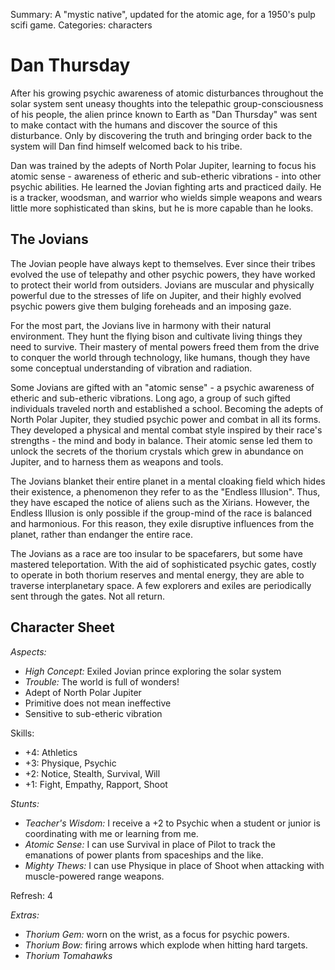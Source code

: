 Summary: A "mystic native", updated for the atomic age, for a 1950's pulp scifi game.
Categories: characters

# Dan Thursday

After his growing psychic awareness of atomic disturbances throughout the solar system sent uneasy thoughts into the telepathic group-consciousness of his people, the alien prince known to Earth as "Dan Thursday" was sent to make contact with the humans and discover the source of this disturbance. Only by discovering the truth and bringing order back to the system will Dan find himself welcomed back to his tribe. 

Dan was trained by the adepts of North Polar Jupiter, learning to focus his atomic sense - awareness of etheric and sub-etheric vibrations - into other psychic abilities. He learned the Jovian fighting arts and practiced daily. He is a tracker, woodsman, and warrior who wields simple weapons and wears little more sophisticated than skins, but he is more capable than he looks. 

The Jovians
-----------

The Jovian people have always kept to themselves. Ever since their tribes evolved the use of telepathy and other psychic powers, they have worked to protect their world from outsiders. Jovians are muscular and physically powerful due to the stresses of life on Jupiter, and their highly evolved psychic powers give them bulging foreheads and an imposing gaze. 

For the most part, the Jovians live in harmony with their natural environment. They hunt the flying bison and cultivate living things they need to survive. Their mastery of mental powers freed them from the drive to conquer the world through technology, like humans, though they have some conceptual understanding of vibration and radiation. 

Some Jovians are gifted with an "atomic sense" - a psychic awareness of etheric and sub-etheric vibrations. Long ago, a group of such gifted individuals traveled north and established a school. Becoming the adepts of North Polar Jupiter, they studied psychic power and combat in all its forms. They developed a physical and mental combat style inspired by their race's strengths - the mind and body in balance. Their atomic sense led them to unlock the secrets of the thorium crystals which grew in abundance on Jupiter, and to harness them as weapons and tools. 

The Jovians blanket their entire planet in a mental cloaking field which hides their existence, a phenomenon they refer to as the "Endless Illusion". Thus, they have escaped the notice of aliens such as the Xirians. However, the Endless Illusion is only possible if the group-mind of the race is balanced and harmonious. For this reason, they exile disruptive influences from the planet, rather than endanger the entire race. 

The Jovians as a race are too insular to be spacefarers, but some have mastered teleportation. With the aid of sophisticated psychic gates, costly to operate in both thorium reserves and mental energy, they are able to traverse interplanetary space. A few explorers and exiles are periodically sent through the gates. Not all return. 

Character Sheet
---------------

*Aspects:*

* *High Concept:* Exiled Jovian prince exploring the solar system 
* *Trouble:* The world is full of wonders! 
* Adept of North Polar Jupiter 
* Primitive does not mean ineffective 
* Sensitive to sub-etheric vibration 
 
Skills:

* +4: Athletics 
* +3: Physique, Psychic 
* +2: Notice, Stealth, Survival, Will 
* +1: Fight, Empathy, Rapport, Shoot 
 
*Stunts:*

* *Teacher's Wisdom:* I receive a +2 to Psychic when a student or junior is coordinating with me or learning from me.﻿ 
* *Atomic Sense:* I can use Survival in place of Pilot to track the emanations of power plants from spaceships and the like. 
* *Mighty Thews:* I can use Physique in place of Shoot when attacking with muscle-powered range weapons. 
 
Refresh: 4 
 
*Extras:*

* *Thorium Gem:* worn on the wrist, as a focus for psychic powers.
* *Thorium Bow:* firing arrows which explode when hitting hard targets.
* *Thorium Tomahawks*

